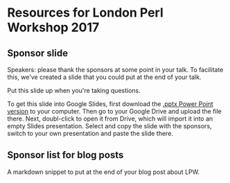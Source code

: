 # Resources for London Perl Workshop 2017

## Sponsor slide

Speakers: please thank the sponsors at some point in your talk.
To facilitate this, we've created a slide that you could put
at the end of your talk.

Put this slide up when you're taking questions.

To get this slide into Google Slides,
first download the [.pptx Power Point version](sponsor-slide.pptx)
to your computer.
Then go to your Google Drive and upload the file there. 
Next, doubl-click to open it from Drive,
which will import it into an empty Slides presentation.
Select and copy the slide with the sponsors,
switch to your own presentation and paste the slide there.

## Sponsor list for blog posts

A markdown snippet to put at the end of your blog
post about LPW.

